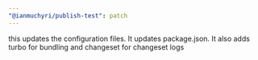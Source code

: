 ```yaml
---
"@ianmuchyri/publish-test": patch
---
```


this updates the configuration files. It updates package.json. It also adds turbo for bundling and changeset for changeset logs
